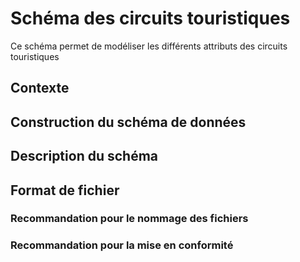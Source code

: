 # Schéma des circuits touristiques
Ce schéma permet de modéliser les différents attributs des circuits touristiques 

## Contexte

## Construction du schéma de données 

## Description du schéma

## Format de fichier 
### Recommandation pour le nommage des fichiers 
### Recommandation pour la mise en conformité 
